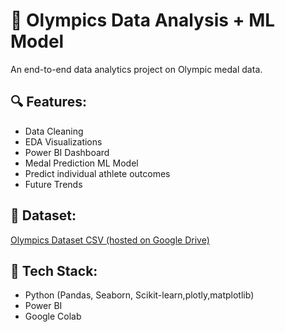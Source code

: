 # 🏅 Olympics Data Analysis + ML Model

An end-to-end data analytics project on Olympic medal data.

## 🔍 Features:
- Data Cleaning
- EDA Visualizations
- Power BI Dashboard
- Medal Prediction ML Model
- Predict individual athlete outcomes
- Future Trends

## 📂 Dataset:
[Olympics Dataset CSV (hosted on Google Drive)](https://drive.google.com/file/d/1EHMliUCEb8k6VhkpxK00oaY6GQtkwrhg/view?usp=drive_link)

## 🚀 Tech Stack:
- Python (Pandas, Seaborn, Scikit-learn,plotly,matplotlib)
- Power BI
- Google Colab
